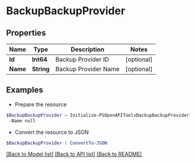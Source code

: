 # BackupBackupProvider
## Properties

Name | Type | Description | Notes
------------ | ------------- | ------------- | -------------
**Id** | **Int64** | Backup Provider ID | [optional] 
**Name** | **String** | Backup Provider Name | [optional] 

## Examples

- Prepare the resource
```powershell
$BackupBackupProvider = Initialize-PSOpenAPIToolsBackupBackupProvider  -Id null `
 -Name null
```

- Convert the resource to JSON
```powershell
$BackupBackupProvider | ConvertTo-JSON
```

[[Back to Model list]](../README.md#documentation-for-models) [[Back to API list]](../README.md#documentation-for-api-endpoints) [[Back to README]](../README.md)

